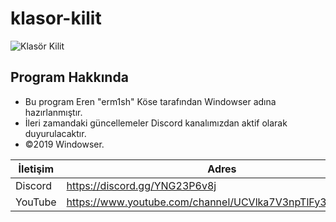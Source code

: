 # klasor-kilit
![Klasör Kilit](https://user-images.githubusercontent.com/72868925/111869392-46241d80-8990-11eb-9fcb-5064569f5936.png)
## Program Hakkında

- Bu program Eren "erm1sh" Köse tarafından Windowser adına hazırlanmıştır.
- İleri zamandaki güncellemeler Discord kanalımızdan aktif olarak duyurulacaktır.
- ©️2019 Windowser.



| İletişim | Adres |
| ------ | ------ |
| Discord | https://discord.gg/YNG23P6v8j|
| YouTube | https://www.youtube.com/channel/UCVlka7V3npTlFy3OO32Ufeg |
